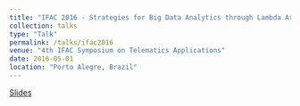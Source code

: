 ```yaml
---
title: "IFAC 2016 - Strategies for Big Data Analytics through Lambda Architectures in Volatile Environments"
collection: talks
type: "Talk"
permalink: /talks/ifac2016
venue: "4th IFAC Symposium on Telematics Applications"
date: 2016-05-01
location: "Porto Alegre, Brazil"
---
```

[Slides](http://perso.ens-lyon.fr/alexandre.veith/files/ifac2016-pres.pdf)
